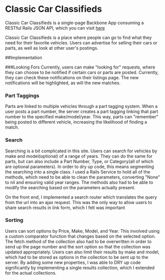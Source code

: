 # Classic Car Classifieds
Classic Car Classifieds is a single-page Backbone App consuming a RESTful Rails JSON API, which you can visit [here](http://www.classic-car-classifieds.net)

Classic Car Classifieds is a place where people can go to find what they need for their favorite vehicles. Users can advertise for selling their cars or parts, as well as look at other user's postings.


##Implementation

###Looking Fors
Currently, users can make "looking for" requests, where they can choose to be notified if certain cars or parts are posted. Currently, they can check these notifications on their listings page. The new notifications will be highlighted, as will the new matches.

### Part Taggings
Parts are linked to multiple vehicles through a part tagging system. When a user posts a part number, the server creates a part tagging linking that part number to the specified make/model/year. This way, parts can "remember" being posted to different vehicle, increasing the likelihood of finding a match.

### Search
Searching is a bit complicated in this site. Users can search for vehicles by make and model(optional) of a range of years. They can do the same for parts, but can also include a  Part Number, Type, or Category(all of which are optional parameters). In order to dry up code, this means segmenting the searching into a single class. I used a Rails Service to hold all of the methods, which need to be able to clean the parameters, converting "None" to nil and ensuring valid year ranges. The methods also had to be able to modify the searching based on the parameters actually present.

On the front end, I implemented a search router which translates the query from the url into an ajax request. This was the only way to allow users to share search results in link form, which I felt was important

### Sorting
Users can sort options by Price, Make, Model, and Year. This involved using a custom comparator function that changes based on the selected option. The fetch method of the collection also had to be overwritten in order to send up the page number and the sort option so that the collection was updated appropriately. Users can also limit their results by make and model, which had to be stored as options in the collection to be sent up to the server.  By adding some new properties, I was able to DRY up code significantly by implementing a single results collection, which I extended for the actual collections.
